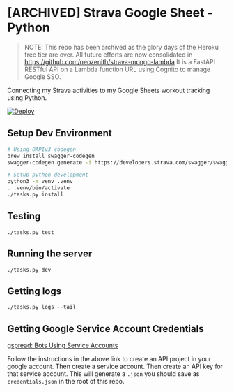 # [ARCHIVED] Strava Google Sheet - Python

> NOTE: This repo has been archived as the glory days of the Heroku free tier are over.
> All future efforts are now consolidated in https://github.com/neozenith/strava-mongo-lambda
> It is a FastAPI RESTful API on a Lambda function URL using Cognito to manage Google SSO.

Connecting my Strava activities to my Google Sheets workout tracking using Python.

[![Deploy](https://www.herokucdn.com/deploy/button.svg)](https://heroku.com/deploy)

## Setup Dev Environment

```bash
# Using OAPIv3 codegen
brew install swagger-codegen
swagger-codegen generate -i https://developers.strava.com/swagger/swagger.json -l python -o strava

# Setup python development
python3 -m venv .venv
. .venv/bin/activate
./tasks.py install
```

## Testing

```
./tasks.py test
```

## Running the server

```
./tasks.py dev
```

## Getting logs

```
./tasks.py logs --tail
```

## Getting Google Service Account Credentials

[gspread: Bots Using Service Accounts](https://gspread.readthedocs.io/en/latest/oauth2.html#for-bots-using-service-account)

Follow the instructions in the above link to create an API project in your google account.
Then create a service account. Then create an API key for that service account.
This will generate a `.json` you should save as `credentials.json` in the root of this repo.
